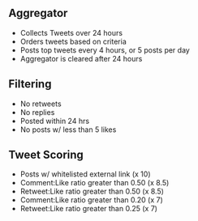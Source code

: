 ## Aggregator

-   Collects Tweets over 24 hours
-   Orders tweets based on criteria
-   Posts top tweets every 4 hours, or 5 posts per day
-   Aggregator is cleared after 24 hours

## Filtering

-   No retweets
-   No replies
-   Posted within 24 hrs
-   No posts w/ less than 5 likes

## Tweet Scoring

-   Posts w/ whitelisted external link (x 10)
-   Comment:Like ratio greater than 0.50 (x 8.5)
-   Retweet:Like ratio greater than 0.50 (x 8.5)
-   Comment:Like ratio greater than 0.20 (x 7)
-   Retweet:Like ratio greater than 0.25 (x 7)
